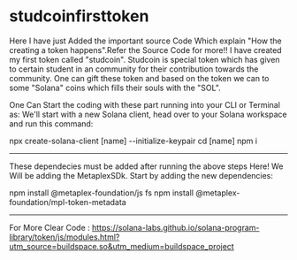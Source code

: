 # studcoinfirsttoken
Here I have just Added the important source Code Which explain "How the creating a token happens".Refer the Source Code for more!!
I have created my first token called "studcoin". Studcoin is special token which has given to certain student in an community for their contribution towards the community.           One can gift these token and based on the token we can to some "Solana" coins which fills their souls with the "SOL".

One Can Start the coding with these part running into your CLI or Terminal as:
We'll start with a new Solana client, head over to your Solana workspace and run this command:

npx create-solana-client [name] --initialize-keypair
cd [name]
npm i

---------------------------------------------------------------------------------------------------------------------------------------------------------------
These dependecies must be added after running the above steps 
Here! We Will be adding the MetaplexSDk.
Start by adding the new dependencies:

npm install @metaplex-foundation/js fs
npm install @metaplex-foundation/mpl-token-metadata

------------------------------------------------------------------------------------------------------------------------------------------------------------------
For More Clear Code : https://solana-labs.github.io/solana-program-library/token/js/modules.html?utm_source=buildspace.so&utm_medium=buildspace_project
